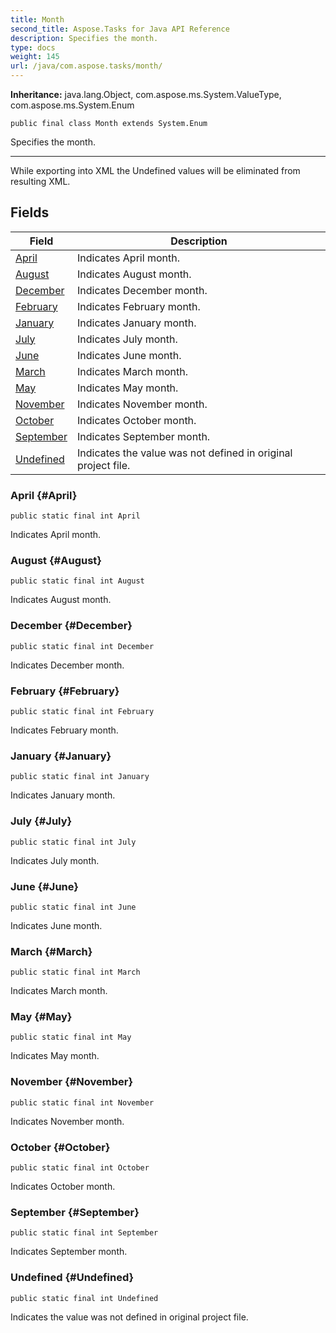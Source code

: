 ```yaml
---
title: Month
second_title: Aspose.Tasks for Java API Reference
description: Specifies the month.
type: docs
weight: 145
url: /java/com.aspose.tasks/month/
---
```


**Inheritance:**
java.lang.Object, com.aspose.ms.System.ValueType, com.aspose.ms.System.Enum
```
public final class Month extends System.Enum
```

Specifies the month.

--------------------

While exporting into XML the Undefined values will be eliminated from resulting XML.
## Fields

| Field | Description |
| --- | --- |
| [April](#April) | Indicates April month. |
| [August](#August) | Indicates August month. |
| [December](#December) | Indicates December month. |
| [February](#February) | Indicates February month. |
| [January](#January) | Indicates January month. |
| [July](#July) | Indicates July month. |
| [June](#June) | Indicates June month. |
| [March](#March) | Indicates March month. |
| [May](#May) | Indicates May month. |
| [November](#November) | Indicates November month. |
| [October](#October) | Indicates October month. |
| [September](#September) | Indicates September month. |
| [Undefined](#Undefined) | Indicates the value was not defined in original project file. |
### April {#April}
```
public static final int April
```


Indicates April month.

### August {#August}
```
public static final int August
```


Indicates August month.

### December {#December}
```
public static final int December
```


Indicates December month.

### February {#February}
```
public static final int February
```


Indicates February month.

### January {#January}
```
public static final int January
```


Indicates January month.

### July {#July}
```
public static final int July
```


Indicates July month.

### June {#June}
```
public static final int June
```


Indicates June month.

### March {#March}
```
public static final int March
```


Indicates March month.

### May {#May}
```
public static final int May
```


Indicates May month.

### November {#November}
```
public static final int November
```


Indicates November month.

### October {#October}
```
public static final int October
```


Indicates October month.

### September {#September}
```
public static final int September
```


Indicates September month.

### Undefined {#Undefined}
```
public static final int Undefined
```


Indicates the value was not defined in original project file.

